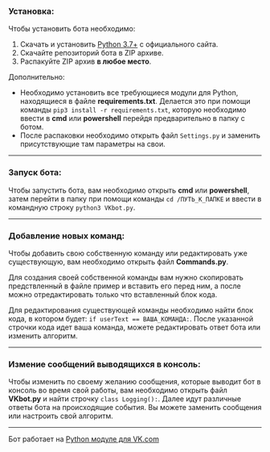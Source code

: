 ### Установка:
Чтобы установить бота необходимо:
1. Скачать и установить [Python 3.7+](https://www.python.org/downloads/) c официального сайта.
2. Скачайте репозиторий бота в ZIP архиве.
3. Распакуйте ZIP архив **в любое место**.

Дополнительно:
* Необходимо установить все требующиеся модули для Python, находящиеся в файле **requirements.txt**. Делается это при помощи команды `pip3 install -r requirements.txt`, которую необходимо ввести в **cmd** или **powershell** перейдя предварительно в папку с ботом.
* После распаковки необходимо открыть файл `Settings.py` и заменить присутствующие там параметры на свои.
____
### Запуск бота:
Чтобы запустить бота, вам необходимо открыть **cmd** или **powershell**, затем перейти в папку при помощи команды `cd /ПУТЬ_К_ПАПКЕ` и ввести в командную строку `python3 VKbot.py`.
____
### Добавление новых команд:
Чтобы добавить свою собственную команду или редактировать уже существующую, вам необходимо открыть файл **Commands.py**.

Для создания своей собственной команды вам нужно скопировать предствленный в файле пример и вставить его перед ним, а после можно отредактировать только что вставленный блок кода.

Для редактирования существующей команды необходимо найти блок кода, в котором будет: `if userText == ВАША_КОМАНДА:`. После указанной строчки кода идет ваша команда, можете редактировать ответ бота или изменить алгоритм.
____
### Измение сообщений выводящихся в консоль:
Чтобы изменить по своему желанию сообщения, которые выводит бот в консоль во время свой работы, вам необходимо открыть файл **VKbot.py** и найти строчку `class Logging():`. Далее идут различные ответы бота на происходящие события. Вы можете заменить сообщения или настроить свой алгоритм.
____
Бот работает на [Python модуле для VK.com](https://github.com/python273/vk_api)